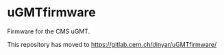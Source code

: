 uGMTfirmware
============

Firmware for the CMS uGMT.

This repository has moved to https://gitlab.cern.ch/dinyar/uGMTfirmware/
